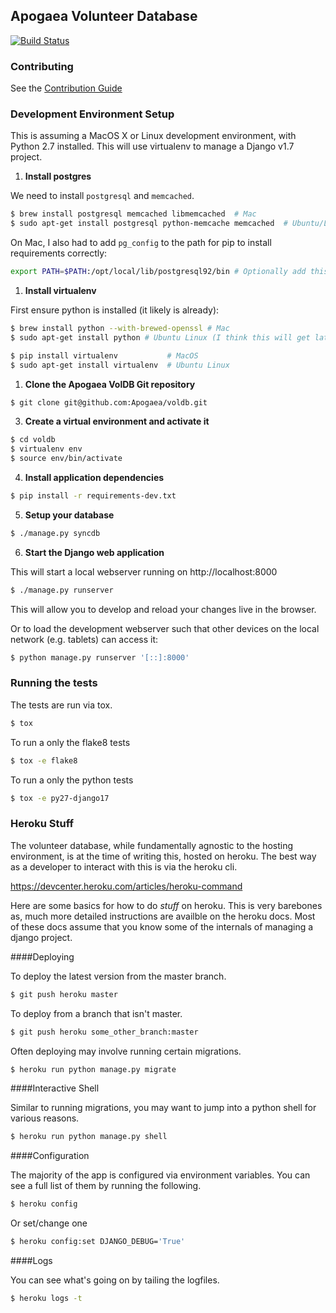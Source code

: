 ## Apogaea Volunteer Database

[![Build Status](https://travis-ci.org/Apogaea/voldb.png)](https://travis-ci.org/Apogaea/voldb)

### Contributing

See the [Contribution Guide](CONTRIBUTING.md)

### Development Environment Setup

This is assuming a MacOS X or Linux development environment, with Python 2.7 installed.
This will use virtualenv to manage a Django v1.7 project.


1. **Install postgres**  

  We need to install `postgresql` and `memcached`.

  ```bash
  $ brew install postgresql memcached libmemcached  # Mac
  $ sudo apt-get install postgresql python-memcache memcached  # Ubuntu/Linux
  ```
 
  On Mac, I also had to add `pg_config` to the path for pip to install requirements correctly:
  ```bash
  export PATH=$PATH:/opt/local/lib/postgresql92/bin # Optionally add this to .bashrc
  ```

1. **Install virtualenv**  
  
  First ensure python is installed (it likely is already): 
 
  ```bash
  $ brew install python --with-brewed-openssl # Mac
  $ sudo apt-get install python # Ubuntu Linux (I think this will get latest 2.x)
  
  ```   
  ```bash
  $ pip install virtualenv           # MacOS
  $ sudo apt-get install virtualenv  # Ubuntu Linux
  ```
  
1. **Clone the Apogaea VolDB Git repository**

  ```bash
  $ git clone git@github.com:Apogaea/voldb.git
  ```

3. **Create a virtual environment and activate it**
  
  ```bash
  $ cd voldb
  $ virtualenv env
  $ source env/bin/activate
  ```

4. **Install application dependencies**
  
  ```bash
  $ pip install -r requirements-dev.txt
  ```

5. **Setup your database**

  ```bash
  $ ./manage.py syncdb
  ```

6. **Start the Django web application**

  This will start a local webserver running on http://localhost:8000

  ```bash
  $ ./manage.py runserver
  ```
  This will allow you to develop and reload your changes live in the browser.
  
  Or to load the development webserver such that other devices on the local
  network (e.g. tablets) can access it:
  
  ```bash
  $ python manage.py runserver '[::]:8000'
  ```

### Running the tests

The tests are run via tox.

```bash
$ tox
```

To run a only the flake8 tests

```bash
$ tox -e flake8
```

To run a only the python tests

```bash
$ tox -e py27-django17
```

### Heroku Stuff

The volunteer database, while fundamentally agnostic to the hosting
environment, is at the time of writing this, hosted on heroku.  The best way as
a developer to interact with this is via the heroku cli.

https://devcenter.heroku.com/articles/heroku-command

Here are some basics for how to do *stuff* on heroku.  This is very barebones
as, much more detailed instructions are availble on the heroku docs.  Most of
these docs assume that you know some of the internals of managing a django
project.


####Deploying

To deploy the latest version from the master branch.

```bash
$ git push heroku master
```

To deploy from a branch that isn't master.
```bash
$ git push heroku some_other_branch:master
```

Often deploying may involve running certain migrations.

```bash
$ heroku run python manage.py migrate
```

####Interactive Shell

Similar to running migrations, you may want to jump into a python shell for
various reasons.

```bash
$ heroku run python manage.py shell
```

####Configuration

The majority of the app is configured via environment variables.  You can see a
full list of them by running the following.

```bash
$ heroku config
```

Or set/change one

```bash
$ heroku config:set DJANGO_DEBUG='True'
```

####Logs

You can see what's going on by tailing the logfiles.

```bash
$ heroku logs -t
```
